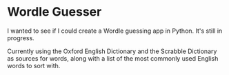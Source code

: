 # Wordle Guesser

I wanted to see if I could create a Wordle guessing app in Python. It's still in progress.

Currently using the Oxford English Dictionary and the Scrabble Dictionary as sources for words, along with a list of the most commonly used English words to sort with.
